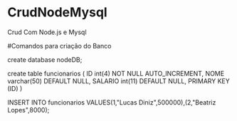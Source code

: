 # CrudNodeMysql

Crud Com Node.js e Mysql

#Comandos para criação do Banco

create database nodeDB;

create table funcionarios (
	ID int(4) NOT NULL AUTO_INCREMENT,
	NOME varchar(50) DEFAULT NULL,
	SALARIO int(11) DEFAULT NULL,
	PRIMARY KEY (ID)
)

INSERT INTO funcionarios VALUES(1,"Lucas Diniz",500000),(2,"Beatriz Lopes",8000);
